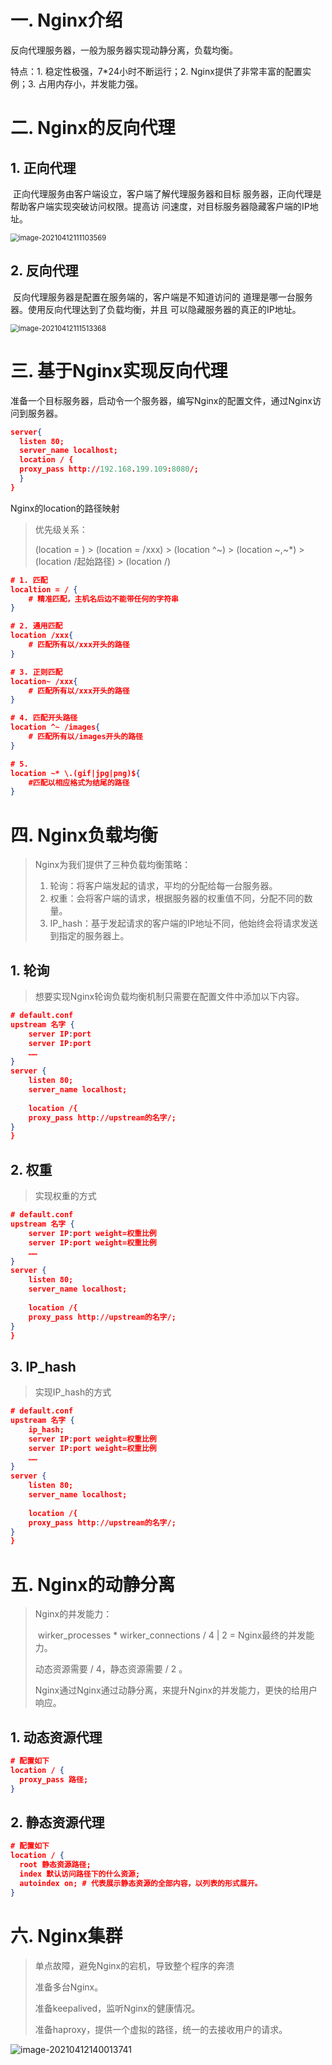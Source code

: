 # 一. Nginx介绍

反向代理服务器，一般为服务器实现动静分离，负载均衡。

特点：1. 稳定性极强，7*24小时不断运行；2. Nginx提供了非常丰富的配置实例；3. 占用内存小，并发能力强。

# 二. Nginx的反向代理

## 	1. 正向代理

​			正向代理服务由客户端设立，客户端了解代理服务器和目标			服务器，正向代理是帮助客户端实现突破访问权限。提高访			问速度，对目标服务器隐藏客户端的IP地址。

<img src="C:\Users\86183\AppData\Roaming\Typora\typora-user-images\image-20210412111103569.png" alt="image-20210412111103569" style="zoom:80%;" />

## 	2. 反向代理

​			反向代理服务器是配置在服务端的，客户端是不知道访问的			道理是哪一台服务器。使用反向代理达到了负载均衡，并且			可以隐藏服务器的真正的IP地址。

<img src="C:\Users\86183\AppData\Roaming\Typora\typora-user-images\image-20210412111513368.png" alt="image-20210412111513368" style="zoom:80%;" />

# 三. 基于Nginx实现反向代理

准备一个目标服务器，启动令一个服务器，编写Nginx的配置文件，通过Nginx访问到服务器。

```json
server{
  listen 80;
  server_name localhost;
  location / {
  proxy_pass http://192.168.199.109:8080/;
  }
}
```

Nginx的location的路径映射

> 优先级关系：
>
> (location = ) >  (location = /xxx) > (location ^~) > (location ~,~*) > (location /起始路径) > (location /)

```json
# 1. 匹配
localtion = / {
	# 精准匹配，主机名后边不能带任何的字符串
}
```

```json
# 2. 通用匹配
location /xxx{
	# 匹配所有以/xxx开头的路径
}
```

```json
# 3. 正则匹配
location~ /xxx{
	# 匹配所有以/xxx开头的路径
}
```

```json
# 4. 匹配开头路径
location ^~ /images{
	# 匹配所有以/images开头的路径
}
```

```json
# 5. 
location ~* \.(gif|jpg|png)${
	#匹配以相应格式为结尾的路径
}
```

# 四. Nginx负载均衡

> Nginx为我们提供了三种负载均衡策略：
>
> 1. 轮询：将客户端发起的请求，平均的分配给每一台服务器。
> 2. 权重：会将客户端的请求，根据服务器的权重值不同，分配不同的数量。
> 3. IP_hash：基于发起请求的客户端的IP地址不同，他始终会将请求发送到指定的服务器上。

## 1. 轮询

> 想要实现Nginx轮询负载均衡机制只需要在配置文件中添加以下内容。

```json
# default.conf
upstream 名字 {
    server IP:port
    server IP:port
    ……
}
server {
    listen 80;
    server_name localhost;
    
    location /{
    proxy_pass http://upstream的名字/;
}
}
```

## 2. 权重

> 实现权重的方式

```json
# default.conf
upstream 名字 {
    server IP:port weight=权重比例
    server IP:port weight=权重比例
    ……
}
server {
    listen 80;
    server_name localhost;
    
    location /{
    proxy_pass http://upstream的名字/;
}
}
```

## 3. IP_hash

> 实现IP_hash的方式

```json
# default.conf
upstream 名字 {
    ip_hash;
    server IP:port weight=权重比例
    server IP:port weight=权重比例
    ……
}
server {
    listen 80;
    server_name localhost;
    
    location /{
    proxy_pass http://upstream的名字/;
}
}
```

# 五. Nginx的动静分离

> Nginx的并发能力：
>
> ​    wirker_processes * wirker_connections / 4 | 2 = Nginx最终的并发能力。
>
> 动态资源需要 / 4，静态资源需要 / 2 。
>
> Nginx通过Nginx通过动静分离，来提升Nginx的并发能力，更快的给用户响应。

## 1. 动态资源代理

```json
# 配置如下
location / {
  proxy_pass 路径;
}
```

## 2. 静态资源代理

```json
# 配置如下
location / {
  root 静态资源路径;
  index 默认访问路径下的什么资源;
  autoindex on;	# 代表展示静态资源的全部内容，以列表的形式展开。
}

```

# 六. Nginx集群

> 单点故障，避免Nginx的宕机，导致整个程序的奔溃
>
> 准备多台Nginx。
>
> 准备keepalived，监听Nginx的健康情况。
>
> 准备haproxy，提供一个虚拟的路径，统一的去接收用户的请求。

![image-20210412140013741](C:\Users\86183\AppData\Roaming\Typora\typora-user-images\image-20210412140013741.png)



